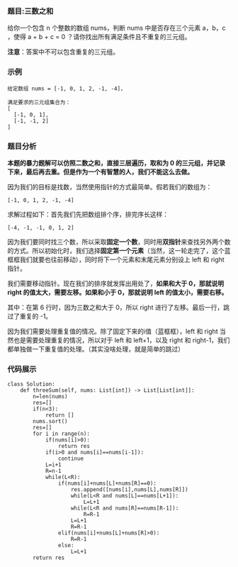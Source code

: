 ### 题目:三数之和

给你一个包含 n 个整数的数组 nums，判断 nums 中是否存在三个元素 a，b，c ，使得 a + b + c = 0 ？请你找出所有满足条件且不重复的三元组。

**注意**：答案中不可以包含重复的三元组。
### 示例
```
给定数组 nums = [-1, 0, 1, 2, -1, -4]，

满足要求的三元组集合为：
[
  [-1, 0, 1],
  [-1, -1, 2]
]
```
### 题目分析
**本题的暴力题解可以仿照二数之和，直接三层遍历，取和为 0 的三元组，并记录下来，最后再去重。但是作为一个有智慧的人，我们不能这么去做。**

因为我们的目标是找数，当然使用指针的方式最简单。假若我们的数组为：
```
[-1, 0, 1, 2, -1, -4]
```
求解过程如下：首先我们先把数组排个序，排完序长这样：
```
[-4, -1, -1, 0, 1, 2]
```
因为我们要同时找三个数，所以采取**固定一个数**，同时用**双指针**来查找另外两个数的方式。所以初始化时，我们选择**固定第一个元素**（当然，这一轮走完了，这个蓝框框我们就要也往前移动），同时将下一个元素和末尾元素分别设上 left 和 right 指针。

我们需要移动指针。现在我们的排序就发挥出用处了，**如果和大于 0，那就说明 right 的值太大，需要左移。如果和小于 0，那就说明 left 的值太小，需要右移。**

其中：在第 6 行时，因为三数之和大于 0，所以 right 进行了左移。最后一行，跳过了重复的 -1。

因为我们需要处理重复值的情况。除了固定下来的i值（蓝框框），left 和 right 当然也是需要处理重复的情况，所以对于 left 和 left+1，以及 right 和 right-1，我们都单独做一下重复值的处理。（其实没啥处理，就是简单的跳过）
### 代码展示
```python3
class Solution:
    def threeSum(self, nums: List[int]) -> List[List[int]]:
        n=len(nums)
        res=[]
        if(n<3):
            return []
        nums.sort()
        res=[]
        for i in range(n):
            if(nums[i]>0):
                return res
            if(i>0 and nums[i]==nums[i-1]):
                continue
            L=i+1
            R=n-1
            while(L<R):
                if(nums[i]+nums[L]+nums[R]==0):
                    res.append([nums[i],nums[L],nums[R]])
                    while(L<R and nums[L]==nums[L+1]):
                        L=L+1
                    while(L<R and nums[R]==nums[R-1]):
                        R=R-1
                    L=L+1
                    R=R-1
                elif(nums[i]+nums[L]+nums[R]>0):
                    R=R-1
                else:
                    L=L+1
        return res
```
